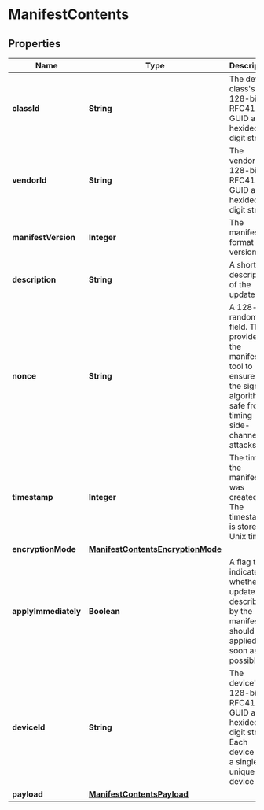 
# ManifestContents

## Properties
Name | Type | Description | Notes
------------ | ------------- | ------------- | -------------
**classId** | **String** | The device class&#39;s 128-bit RFC4122 GUID as a hexidecimal digit string |  [optional]
**vendorId** | **String** | The vendor&#39;s 128-bit RFC4122 GUID as a hexidecimal digit string |  [optional]
**manifestVersion** | **Integer** | The manifest format version |  [optional]
**description** | **String** | A short description of the update |  [optional]
**nonce** | **String** | A 128-bit random field. This is provided by the manifest tool to ensure that the signing algorithm is safe from timing side-channel attacks. |  [optional]
**timestamp** | **Integer** | The time the manifest was created. The timestamp is stored as Unix time. |  [optional]
**encryptionMode** | [**ManifestContentsEncryptionMode**](ManifestContentsEncryptionMode.md) |  |  [optional]
**applyImmediately** | **Boolean** | A flag that indicates whether the update described by the manifest should be applied as soon as possible |  [optional]
**deviceId** | **String** | The device&#39;s 128-bit RFC4122 GUID as a hexidecimal digit string. Each device has a single, unique device ID. |  [optional]
**payload** | [**ManifestContentsPayload**](ManifestContentsPayload.md) |  |  [optional]



